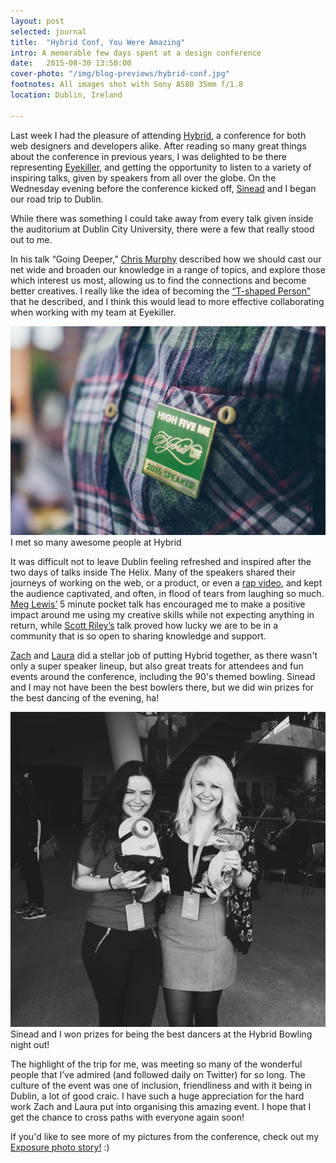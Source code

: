 ```yaml
---
layout: post
selected: journal
title:  "Hybrid Conf, You Were Amazing"
intro: A memorable few days spent at a design conference
date:   2015-08-30 13:50:00
cover-photo: "/img/blog-previews/hybrid-conf.jpg"
footnotes: All images shot with Sony A580 35mm f/1.8
location: Dublin, Ireland

---
```

Last week I had the pleasure of attending [Hybrid](http://hybridconf.net), a conference for both web designers and developers alike. After reading so many great things about the conference in previous years, I was delighted to be there representing [Eyekiller](https://www.eyekiller.com/blog/article/attending-hybrid-conf-2015-in-dublin), and getting the opportunity to listen to a variety of inspiring talks, given by speakers from all over the globe. On the Wednesday evening before the conference kicked off, [Sinead](https://twitter.com/sineadotoole) and I began our road trip to Dublin.

While there was something I could take away from every talk given inside the auditorium at Dublin City University, there were a few that really stood out to me.

In his talk “Going Deeper,” [Chris Murphy](https://twitter.com/fehler) described how we should cast our net wide and broaden our knowledge in a range of topics, and explore those which interest us most, allowing us to find the connections and become better creatives. I really like the idea of becoming the [“T-shaped Person”](http://chiefexecutive.net/ideo-ceo-tim-brown-t-shaped-stars-the-backbone-of-ideoae%E2%84%A2s-collaborative-culture/) that he described, and I think this would lead to more effective collaborating when working with my team at Eyekiller.

<div class="article__image article__image--with-caption" >
  <img src="/img/blog/hybrid-conf-speakers.jpg" alt="I met so many awesome people at Hybrid" />
  <span class="caption">I met so many awesome people at Hybrid</span>
</div>

It was difficult not to leave Dublin feeling refreshed and inspired after the two days of talks inside The Helix. Many of the speakers shared their journeys of working on the web, or a product, or even a [rap video](https://www.kickstarter.com/projects/mrbingo/hate-mail-the-definitive-collection/description
), and kept the audience captivated, and often, in flood of tears from laughing so much. [Meg Lewis’](https://twitter.com/darngooood) 5 minute pocket talk has encouraged me to make a positive impact around me using my creative skills while not expecting anything in return, while [Scott Riley’s](http://twitter.com/scott_riley) talk proved how lucky we are to be in a community that is so open to sharing knowledge and support.

[Zach](https://twitter.com/zachinglis) and [Laura](https://twitter.com/teawithlemon) did a stellar job of putting Hybrid together, as there wasn't only a super speaker lineup, but also great treats for attendees and fun events around the conference, including the 90's themed bowling. Sinead and I may not have been the best bowlers there, but we did win prizes for the best dancing of the evening, ha!

<div class="article__image article__image--with-caption" >
  <img src="/img/blog/hybrid-best-dancers.jpg" alt="Sinead and I win Best Dancers at Hybrid" />
  <span class="caption">Sinead and I won prizes for being the best dancers at the Hybrid Bowling night out!</span>
</div>


The highlight of the trip for me, was meeting so many of the wonderful people that I’ve admired (and followed daily on Twitter) for so long. The culture of the event was one of inclusion, friendliness and with it being in Dublin, a lot of good craic. I have such a huge appreciation for the hard work Zach and Laura put into organising this amazing event. I hope that I get the chance to cross paths with everyone again soon!

If you'd like to see more of my pictures from the conference, check out my [Exposure photo story!](https://melissakeizer.exposure.co/hybrid-conf) :)










